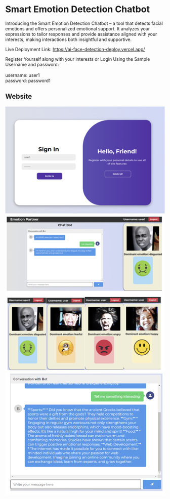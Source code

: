 # Smart Emotion Detection Chatbot

Introducing the Smart Emotion Detection Chatbot – a tool that detects facial emotions and offers personalized emotional support. It analyzes your expressions to tailor responses and provide assistance aligned with your interests, making interactions both insightful and supportive.

Live Deployment Link: https://ai-face-detection-deploy.vercel.app/

Register Yourself along with your interests or Login Using the Sample Username and password:
  <br> <br>
  username: user1 <br>
  password: password1
## Website

<div align="center">
  <img src="https://github.com/kathireshG/Smart-Emotion-Detection-Chatbot/raw/main/images/0.png">
  <img src="https://github.com/kathireshG/Smart-Emotion-Detection-Chatbot/raw/main/images/1.png">
  <img src="https://github.com/kathireshG/Smart-Emotion-Detection-Chatbot/raw/main/images/2.png">
  <img src="https://github.com/kathireshG/Smart-Emotion-Detection-Chatbot/raw/main/images/3.png">
</div>

